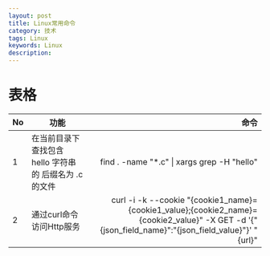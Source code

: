 ```yaml
---
layout: post
title: Linux常用命令
category: 技术
tags: Linux
keywords: Linux
description: 
---
```




# 表格

|No|功能|命令|
|-----|-------------|-----:|
|1| 在当前目录下查找包含 hello 字符串的 后缀名为 .c 的文件| find . -name "*.c" &#124; xargs grep -H "hello"|
|2| 通过curl命令访问Http服务 |curl -i -k --cookie "{cookie1_name}={cookie1_value};{cookie2_name}={cookie2_value}" -X GET -d '{"{json_field_name}":"{json_field_value}"}' "{url}" |
